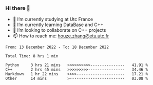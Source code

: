 ### Hi there 👋
- 🔭 I’m currently studying at Utc France
- 🌱 I’m currently learning DataBase and C++
- 👯 I’m looking to collaborate on C++ projects
- 📫 How to reach me: houze.zhang@etu.utc.fr

<!--START_SECTION:waka-->

```text
From: 13 December 2022 - To: 18 December 2022

Total Time: 8 hrs 1 min

Python     3 hrs 21 mins   >>>>>>>>>>---------------   41.91 %
C++        2 hrs 45 mins   >>>>>>>>>----------------   34.46 %
Markdown   1 hr 22 mins    >>>>---------------------   17.21 %
Other      14 mins         >------------------------   03.08 %
```

<!--END_SECTION:waka-->

